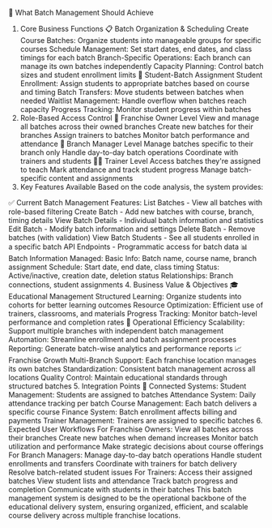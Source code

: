 🎯 What Batch Management Should Achieve
1. Core Business Functions
📋 Batch Organization & Scheduling
Create Course Batches: Organize students into manageable groups for specific courses
Schedule Management: Set start dates, end dates, and class timings for each batch
Branch-Specific Operations: Each branch can manage its own batches independently
Capacity Planning: Control batch sizes and student enrollment limits
👥 Student-Batch Assignment
Student Enrollment: Assign students to appropriate batches based on course and timing
Batch Transfers: Move students between batches when needed
Waitlist Management: Handle overflow when batches reach capacity
Progress Tracking: Monitor student progress within batches
2. Role-Based Access Control
🏢 Franchise Owner Level
View and manage all batches across their owned branches
Create new batches for their branches
Assign trainers to batches
Monitor batch performance and attendance
🏬 Branch Manager Level
Manage batches specific to their branch only
Handle day-to-day batch operations
Coordinate with trainers and students
👨‍🏫 Trainer Level
Access batches they're assigned to teach
Mark attendance and track student progress
Manage batch-specific content and assignments
3. Key Features Available
Based on the code analysis, the system provides:

✅ Current Batch Management Features:
List Batches - View all batches with role-based filtering
Create Batch - Add new batches with course, branch, timing details
View Batch Details - Individual batch information and statistics
Edit Batch - Modify batch information and settings
Delete Batch - Remove batches (with validation)
View Batch Students - See all students enrolled in a specific batch
API Endpoints - Programmatic access for batch data
📊 Batch Information Managed:
Basic Info: Batch name, course name, branch assignment
Schedule: Start date, end date, class timing
Status: Active/inactive, creation date, deletion status
Relationships: Branch connections, student assignments
4. Business Value & Objectives
🎓 Educational Management
Structured Learning: Organize students into cohorts for better learning outcomes
Resource Optimization: Efficient use of trainers, classrooms, and materials
Progress Tracking: Monitor batch-level performance and completion rates
💼 Operational Efficiency
Scalability: Support multiple branches with independent batch management
Automation: Streamline enrollment and batch assignment processes
Reporting: Generate batch-wise analytics and performance reports
📈 Franchise Growth
Multi-Branch Support: Each franchise location manages its own batches
Standardization: Consistent batch management across all locations
Quality Control: Maintain educational standards through structured batches
5. Integration Points
🔗 Connected Systems:
Student Management: Students are assigned to batches
Attendance System: Daily attendance tracking per batch
Course Management: Each batch delivers a specific course
Finance System: Batch enrollment affects billing and payments
Trainer Management: Trainers are assigned to specific batches
6. Expected User Workflows
For Franchise Owners:
View all batches across their branches
Create new batches when demand increases
Monitor batch utilization and performance
Make strategic decisions about course offerings
For Branch Managers:
Manage day-to-day batch operations
Handle student enrollments and transfers
Coordinate with trainers for batch delivery
Resolve batch-related student issues
For Trainers:
Access their assigned batches
View student lists and attendance
Track batch progress and completion
Communicate with students in their batches
This batch management system is designed to be the operational backbone of the educational delivery system, ensuring organized, efficient, and scalable course delivery across multiple franchise locations.